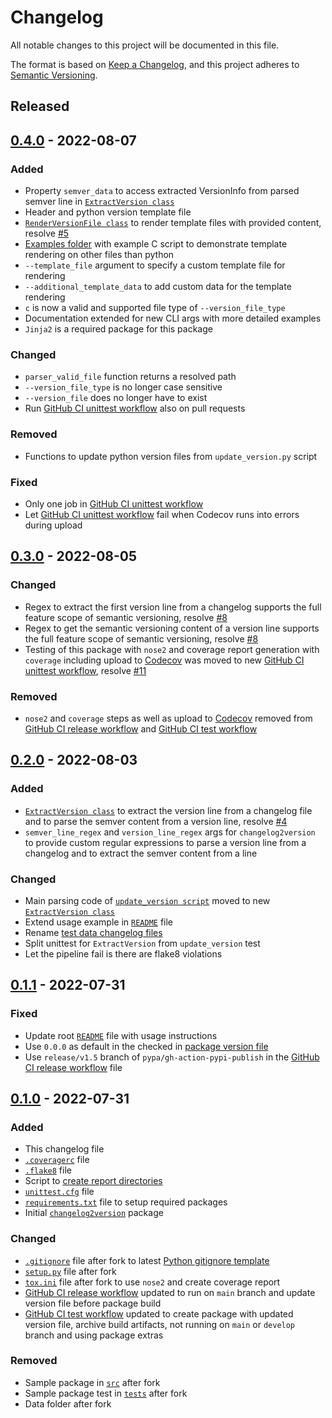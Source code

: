 # Changelog
All notable changes to this project will be documented in this file.

The format is based on [Keep a Changelog](https://keepachangelog.com/en/1.0.0/),
and this project adheres to [Semantic Versioning](https://semver.org/spec/v2.0.0.html).

<!--
## [x.y.z] - yyyy-mm-dd
### Added
### Changed
### Removed
### Fixed
-->
<!--
RegEx for release version from file
r"^\#\# \[\d{1,}[.]\d{1,}[.]\d{1,}\] \- \d{4}\-\d{2}-\d{2}$"
-->

## Released
## [0.4.0] - 2022-08-07
### Added
- Property `semver_data` to access extracted VersionInfo from parsed semver
  line in [`ExtractVersion class`](src/changelog2version/extract_version.py)
- Header and python version template file
- [`RenderVersionFile class`](src/changelog2version/render_version_file.py) to
  render template files with provided content, resolve [#5][ref-issue-5]
- [Examples folder](examples) with example C script to demonstrate template
  rendering on other files than python
- `--template_file` argument to specify a custom template file for rendering
- `--additional_template_data` to add custom data for the template rendering
- `c` is now a valid and supported file type of `--version_file_type`
- Documentation extended for new CLI args with more detailed examples
- `Jinja2` is a required package for this package

### Changed
- `parser_valid_file` function returns a resolved path
- `--version_file_type` is no longer case sensitive
- `--version_file` does no longer have to exist
- Run [GitHub CI unittest workflow](.github/workflows/unittest.yml) also on
  pull requests

### Removed
- Functions to update python version files from `update_version.py` script

### Fixed
- Only one job in [GitHub CI unittest workflow](.github/workflows/unittest.yml)
- Let [GitHub CI unittest workflow](.github/workflows/unittest.yml) fail when
  Codecov runs into errors during upload

## [0.3.0] - 2022-08-05
### Changed
- Regex to extract the first version line from a changelog supports the full
  feature scope of semantic versioning, resolve [#8][ref-issue-8]
- Regex to get the semantic versioning content of a version line supports the
  full feature scope of semantic versioning, resolve [#8][ref-issue-8]
- Testing of this package with `nose2` and coverage report generation with
  `coverage` including upload to [Codecov][ref-codecov-changelog2version] was
  moved to new [GitHub CI unittest workflow](.github/workflows/unittest.yml),
  resolve [#11][ref-issue-11]

### Removed
- `nose2` and `coverage` steps as well as upload to
  [Codecov][ref-codecov-changelog2version] removed from
  [GitHub CI release workflow](.github/workflows/release.yml) and
  [GitHub CI test workflow](.github/workflows/test.yml)

## [0.2.0] - 2022-08-03
### Added
- [`ExtractVersion class`](src/changelog2version/extract_version.py) to
  extract the version line from a changelog file and to parse the semver
  content from a version line, resolve [#4][ref-issue-4]
- `semver_line_regex` and `version_line_regex` args for `changelog2version` to
  provide custom regular expressions to parse a version line from a changelog
  and to extract the semver content from a line

### Changed
- Main parsing code of
  [`update_version script`](src/changelog2version/update_version.py) moved to
  new [`ExtractVersion class`](src/changelog2version/extract_version.py)
- Extend usage example in [`README`](README.md) file
- Rename [test data changelog files](tests/data/valid)
- Split unittest for `ExtractVersion` from `update_version` test
- Let the pipeline fail is there are flake8 violations

## [0.1.1] - 2022-07-31
### Fixed
- Update root [`README`](README.md) file with usage instructions
- Use `0.0.0` as default in the checked in
  [package version file](src/changelog2version/version.py)
- Use `release/v1.5` branch of `pypa/gh-action-pypi-publish` in the
  [GitHub CI release workflow](.github/workflows/release.yml) file

## [0.1.0] - 2022-07-31
### Added
- This changelog file
- [`.coveragerc`](.coveragerc) file
- [`.flake8`](.flake8) file
- Script to [create report directories](create_report_dirs.py)
- [`unittest.cfg`](tests/unittest.cfg) file
- [`requirements.txt`](requirements.txt) file to setup required packages
- Initial [`changelog2version`](changelog2version) package

### Changed
- [`.gitignore`](.gitignore) file after fork to latest
  [Python gitignore template][ref-python-gitignore-template]
- [`setup.py`](setup.py) file after fork
- [`tox.ini`](tox.ini) file after fork to use `nose2` and create coverage
  report
- [GitHub CI release workflow](.github/workflows/release.yml) updated to run
  on `main` branch and update version file before package build
- [GitHub CI test workflow](.github/workflows/test.yml) updated to create
  package with updated version file, archive build artifacts, not running on
  `main` or `develop` branch and using package extras

### Removed
- Sample package in [`src`](src) after fork
- Sample package test in [`tests`](tests) after fork
- Data folder after fork

<!-- Links -->
[Unreleased]: https://github.com/brainelectronics/changelog2version/compare/0.4.0...develop

[0.4.0]: https://github.com/brainelectronics/changelog2version/tree/0.4.0
[0.3.0]: https://github.com/brainelectronics/changelog2version/tree/0.3.0
[0.2.0]: https://github.com/brainelectronics/changelog2version/tree/0.2.0
[0.1.1]: https://github.com/brainelectronics/changelog2version/tree/0.1.1
[0.1.0]: https://github.com/brainelectronics/changelog2version/tree/0.1.0

[ref-issue-5]: https://github.com/brainelectronics/changelog2version/issues/5
[ref-issue-8]: https://github.com/brainelectronics/changelog2version/issues/8
[ref-issue-11]: https://github.com/brainelectronics/changelog2version/issues/11
[ref-issue-4]: https://github.com/brainelectronics/changelog2version/issues/4

[ref-codecov-changelog2version]: https://app.codecov.io/github/brainelectronics/changelog2version
[ref-python-gitignore-template]: https://github.com/github/gitignore/blob/e5323759e387ba347a9d50f8b0ddd16502eb71d4/Python.gitignore
